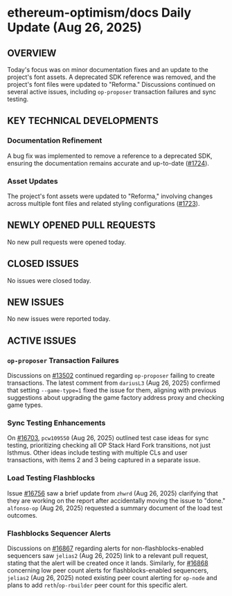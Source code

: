 # ethereum-optimism/docs Daily Update (Aug 26, 2025)
## OVERVIEW 
Today's focus was on minor documentation fixes and an update to the project's font assets. A deprecated SDK reference was removed, and the project's font files were updated to "Reforma." Discussions continued on several active issues, including `op-proposer` transaction failures and sync testing.

## KEY TECHNICAL DEVELOPMENTS

### Documentation Refinement
A bug fix was implemented to remove a reference to a deprecated SDK, ensuring the documentation remains accurate and up-to-date ([#1724](https://github.com/ethereum-optimism/docs/pull/1724)).

### Asset Updates
The project's font assets were updated to "Reforma," involving changes across multiple font files and related styling configurations ([#1723](https://github.com/ethereum-optimism/docs/pull/1723)).

## NEWLY OPENED PULL REQUESTS
No new pull requests were opened today.

## CLOSED ISSUES
No issues were closed today.

## NEW ISSUES
No new issues were reported today.

## ACTIVE ISSUES

### `op-proposer` Transaction Failures
Discussions on [#13502](https://github.com/ethereum-optimism/docs/issues/13502) continued regarding `op-proposer` failing to create transactions. The latest comment from `dariusL3` (Aug 26, 2025) confirmed that setting `--game-type=1` fixed the issue for them, aligning with previous suggestions about upgrading the game factory address proxy and checking game types.

### Sync Testing Enhancements
On [#16703](https://github.com/ethereum-optimism/docs/issues/16703), `pcw109550` (Aug 26, 2025) outlined test case ideas for sync testing, prioritizing checking all OP Stack Hard Fork transitions, not just Isthmus. Other ideas include testing with multiple CLs and user transactions, with items 2 and 3 being captured in a separate issue.

### Load Testing Flashblocks
Issue [#16756](https://github.com/ethereum-optimism/docs/issues/16756) saw a brief update from `zhwrd` (Aug 26, 2025) clarifying that they are working on the report after accidentally moving the issue to "done." `alfonso-op` (Aug 26, 2025) requested a summary document of the load test outcomes.

### Flashblocks Sequencer Alerts
Discussions on [#16867](https://github.com/ethereum-optimism/docs/issues/16867) regarding alerts for non-flashblocks-enabled sequencers saw `jelias2` (Aug 26, 2025) link to a relevant pull request, stating that the alert will be created once it lands. Similarly, for [#16868](https://github.com/ethereum-optimism/docs/issues/16868) concerning low peer count alerts for flashblocks-enabled sequencers, `jelias2` (Aug 26, 2025) noted existing peer count alerting for `op-node` and plans to add `reth`/`op-rbuilder` peer count for this specific alert.